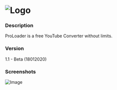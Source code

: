 ![Logo](https://madebyme.s-ul.eu/DRCnJhJf)
=========
### Description
ProLoader is a free YouTube Converter without limits.

### Version
1.1 - Beta (18012020)

### Screenshots
![Image](https://moon.is-inside.me/fQodqMJa.png)
